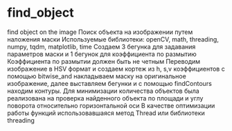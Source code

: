 # find_object
 find object on the image
Поиск объекта на изображении путем наложения маски
Используемые библиотеки: openCV, math, threading, numpy, tqdm, matplotlib, time
Создаем 3 бегунка для задавания параметров маски и 1 бегунок для коэффициента по размытию
Коэффициента по размытии должен быть не четным 
Переводим изображение в HSV формат и создаем кортеж из  h, s,v  коэффициентов
с помощью bitwise_and накладываем маску на оригинальное изображение, далее выставляем бегунки и с помощью findContours находим контуры.
Для минимизации количества  объектов была реализована на проверка найденного объекта по площади и углу поворота относительно горизонтальной оси 
В качестве оптимизации работы функций использовавшаяся метод Thread или библиотеки threading
